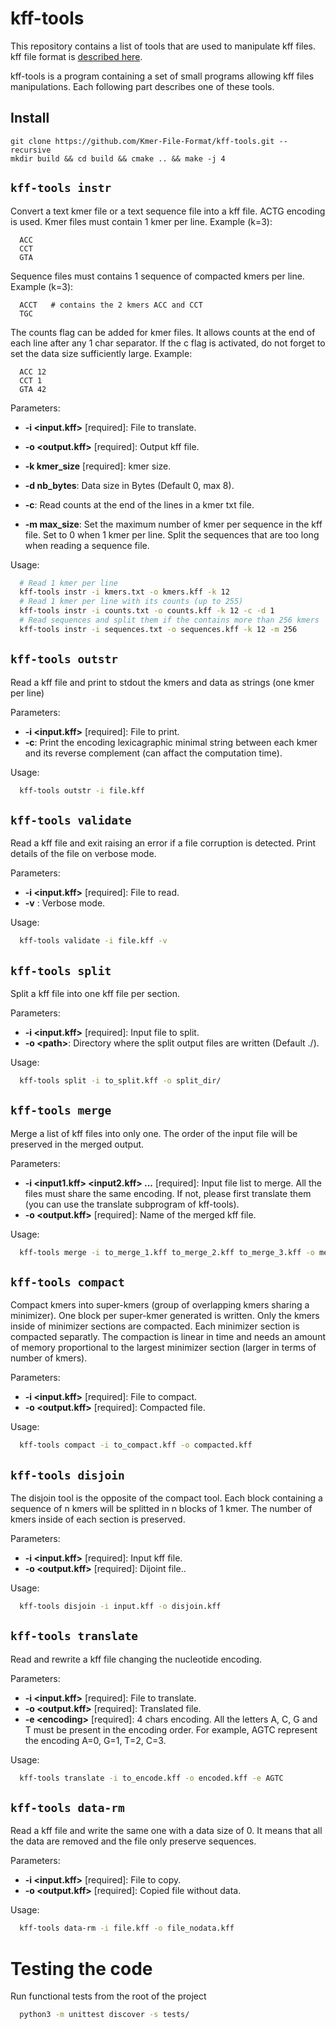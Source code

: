 # kff-tools

This repository contains a list of tools that are used to manipulate kff files.
kff file format is [described here](https://github.com/yoann-dufresne/kmer_file_format).

kff-tools is a program containing a set of small programs allowing kff files manipulations.
Each following part describes one of these tools.

## Install

    git clone https://github.com/Kmer-File-Format/kff-tools.git --recursive
    mkdir build && cd build && cmake .. && make -j 4


## `kff-tools instr`

Convert a text kmer file or a text sequence file into a kff file. ACTG encoding is used.
Kmer files must contain 1 kmer per line.
Example (k=3):
```
  ACC
  CCT
  GTA
```
Sequence files must contains 1 sequence of compacted kmers per line.
Example (k=3):
```
  ACCT   # contains the 2 kmers ACC and CCT
  TGC
```
The counts flag can be added for kmer files.
It allows counts at the end of each line after any 1 char separator.
If the c flag is activated, do not forget to set the data size sufficiently large.
Example:
```
  ACC 12
  CCT 1
  GTA 42
```

Parameters:
* **-i &lt;input.kff&gt;** \[required\]: File to translate.
* **-o &lt;output.kff&gt;** \[required\]: Output kff file.
* **-k kmer_size** \[required\]: kmer size.

* **-d nb_bytes**: Data size in Bytes (Default 0, max 8).
* **-c**: Read counts at the end of the lines in a kmer txt file.
* **-m max_size**: Set the maximum number of kmer per sequence in the kff file. Set to 0 when 1 kmer per line. Split the sequences that are too long when reading a sequence file.



Usage:
```bash
  # Read 1 kmer per line
  kff-tools instr -i kmers.txt -o kmers.kff -k 12
  # Read 1 kmer per line with its counts (up to 255)
  kff-tools instr -i counts.txt -o counts.kff -k 12 -c -d 1
  # Read sequences and split them if the contains more than 256 kmers
  kff-tools instr -i sequences.txt -o sequences.kff -k 12 -m 256
```

## `kff-tools outstr`

Read a kff file and print to stdout the kmers and data as strings (one kmer per line)

Parameters:
* **-i &lt;input.kff&gt;** \[required\]: File to print.
* **-c**: Print the encoding lexicagraphic minimal string between each kmer and its reverse complement (can affact the computation time).

Usage:
```bash
  kff-tools outstr -i file.kff
```

## `kff-tools validate`

Read a kff file and exit raising an error if a file corruption is detected.
Print details of the file on verbose mode.

Parameters:
* **-i &lt;input.kff&gt;** \[required\]: File to read.
* **-v** : Verbose mode.

Usage:
```bash
  kff-tools validate -i file.kff -v
```


## `kff-tools split`

Split a kff file into one kff file per section.

Parameters:
* **-i &lt;input.kff&gt;** \[required\]: Input file to split.
* **-o &lt;path&gt;**: Directory where the split output files are written (Default ./).

Usage:
```bash
  kff-tools split -i to_split.kff -o split_dir/
```

## `kff-tools merge`

Merge a list of kff files into only one.
The order of the input file will be preserved in the merged output.

Parameters:
* **-i &lt;input1.kff&gt; &lt;input2.kff&gt; ...** \[required\]: Input file list to merge.
All the files must share the same encoding.
If not, please first translate them (you can use the translate subprogram of kff-tools).
* **-o &lt;output.kff&gt;** \[required\]: Name of the merged kff file.

Usage:
```bash
  kff-tools merge -i to_merge_1.kff to_merge_2.kff to_merge_3.kff -o merged.kff
```


## `kff-tools compact`

Compact kmers into super-kmers (group of overlapping kmers sharing a minimizer).
One block per super-kmer generated is written.
Only the kmers inside of minimizer sections are compacted.
Each minimizer section is compacted separatly.
The compaction is linear in time and needs an amount of memory proportional to the largest minimizer section (larger in terms of number of kmers).

Parameters:
* **-i &lt;input.kff&gt;** \[required\]: File to compact.
* **-o &lt;output.kff&gt;** \[required\]: Compacted file.

Usage:
```bash
  kff-tools compact -i to_compact.kff -o compacted.kff
```

## `kff-tools disjoin`

The disjoin tool is the opposite of the compact tool.
Each block containing a sequence of n kmers will be splitted in n blocks of 1 kmer.
The number of kmers inside of each section is preserved.

Parameters:
* **-i &lt;input.kff&gt;** \[required\]: Input kff file.
* **-o &lt;output.kff&gt;** \[required\]: Dijoint file..

Usage:
```bash
  kff-tools disjoin -i input.kff -o disjoin.kff
```

## `kff-tools translate`

Read and rewrite a kff file changing the nucleotide encoding.

Parameters:
* **-i &lt;input.kff&gt;** \[required\]: File to translate.
* **-o &lt;output.kff&gt;** \[required\]: Translated file.
* **-e &lt;encoding&gt;** \[required\]: 4 chars encoding. All the letters A, C, G and T must be present in the encoding order.
For example, AGTC represent the encoding A=0, G=1, T=2, C=3.

Usage:
```bash
  kff-tools translate -i to_encode.kff -o encoded.kff -e AGTC
```

## `kff-tools data-rm`

Read a kff file and write the same one with a data size of 0.
It means that all the data are removed and the file only preserve sequences.

Parameters:
* **-i &lt;input.kff&gt;** \[required\]: File to copy.
* **-o &lt;output.kff&gt;** \[required\]: Copied file without data.

Usage:
```bash
  kff-tools data-rm -i file.kff -o file_nodata.kff
```



# Testing the code

Run functional tests from the root of the project

```bash
  python3 -m unittest discover -s tests/
```
